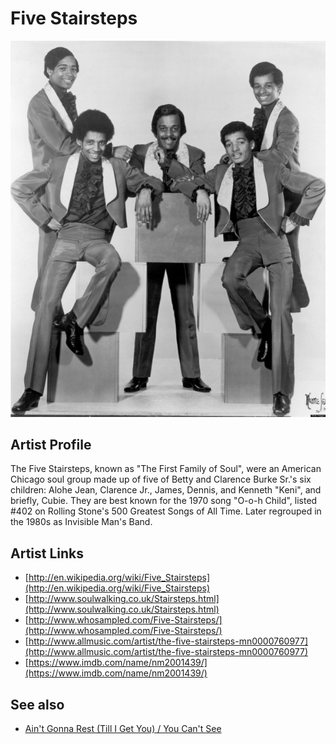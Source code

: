 # Five Stairsteps

![](../../assets/artists/Five_Stairsteps.png)

## Artist Profile

The Five Stairsteps, known as "The First Family of Soul", were an American Chicago soul group made up of five of Betty and Clarence Burke Sr.'s six children: Alohe Jean, Clarence Jr., James, Dennis, and Kenneth "Keni", and briefly, Cubie. They are best known for the 1970 song "O-o-h Child", listed #402 on Rolling Stone's 500 Greatest Songs of All Time. Later regrouped in the 1980s as Invisible Man's Band.

## Artist Links

- [http://en.wikipedia.org/wiki/Five_Stairsteps](http://en.wikipedia.org/wiki/Five_Stairsteps)
- [http://www.soulwalking.co.uk/Stairsteps.html](http://www.soulwalking.co.uk/Stairsteps.html)
- [http://www.whosampled.com/Five-Stairsteps/](http://www.whosampled.com/Five-Stairsteps/)
- [http://www.allmusic.com/artist/the-five-stairsteps-mn0000760977](http://www.allmusic.com/artist/the-five-stairsteps-mn0000760977)
- [https://www.imdb.com/name/nm2001439/](https://www.imdb.com/name/nm2001439/)


## See also

- [Ain't Gonna Rest (Till I Get You) / You Can't See](Aint_Gonna_Rest_Till_I_Get_You_-_You_Cant_See.md)
